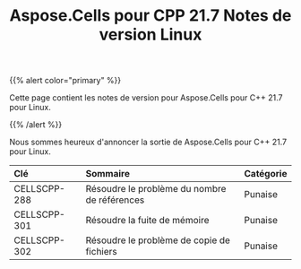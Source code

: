 ﻿---
title: Aspose.Cells pour CPP 21.7 Notes de version Linux
type: docs
weight: 9
url: /fr/cpp/aspose-cells-for-cpp-21-7-release-notes-linux/
---
{{% alert color="primary" %}} 

Cette page contient les notes de version pour Aspose.Cells pour C++ 21.7 pour Linux.

{{% /alert %}} 

Nous sommes heureux d'annoncer la sortie de Aspose.Cells pour C++ 21.7 pour Linux.

|**Clé**|**Sommaire**|**Catégorie**|
|:- |:- |:- |
|CELLSCPP-288| Résoudre le problème du nombre de références|Punaise|
|CELLSCPP-301|Résoudre la fuite de mémoire|Punaise|
|CELLSCPP-302| Résoudre le problème de copie de fichiers|Punaise|
